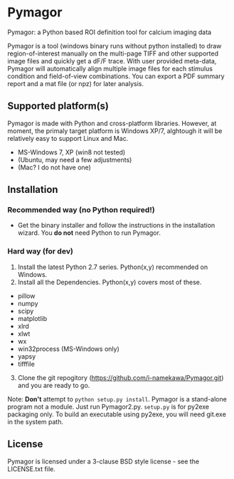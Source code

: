 Pymagor
=======

Pymagor: a Python based ROI definition tool for calcium imaging data

Pymagor is a tool (windows binary runs without python installed) to draw region-of-interest manually on the multi-page TIFF and other supported image files and quickly get a dF/F trace. With user provided meta-data, Pymagor will automatically align multiple image files for each stimulus condition and field-of-view combinations. You can export a PDF summary report and a mat file (or npz) for later analysis.

Supported platform(s)
------
Pymagor is made with Python and cross-platform libraries. However, at moment, the primaly target platform is Windows XP/7, alghtough it will be relatively easy to support Linux and Mac.
* MS-Windows 7, XP (win8 not tested)
* (Ubuntu, may need a few adjustments)
* (Mac? I do not have one)


Installation
------

### Recommended way (no Python required!)

* Get the binary installer and follow the instructions in the installation wizard. You **do not** need Python to run Pymagor.

### Hard way (for dev)

1. Install the latest Python 2.7 series. Python(x,y) recommended on Windows.
2. Install all the Dependencies. Python(x,y) covers most of these.
  * pillow
  * numpy
  * scipy
  * matplotlib
  * xlrd
  * xlwt
  * wx
  * win32process (MS-Windows only)
  * yapsy
  * tifffile
3. Clone the git repogitory (https://github.com/i-namekawa/Pymagor.git) and you are ready to go. 

Note: **Don't** attempt to `python setup.py install`. Pymagor is a stand-alone program not a module. Just run Pymagor2.py. `setup.py` is for py2exe packaging only. To build an executable using py2exe, you will need git.exe in the system path.


License
-------

Pymagor is licensed under a 3-clause BSD style license - see the LICENSE.txt file.

